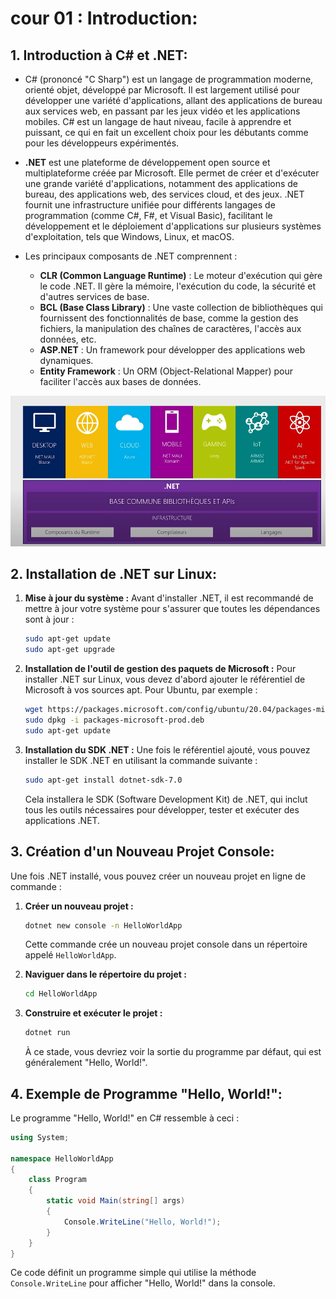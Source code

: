 # cour 01 : **Introduction:**

## 1. **Introduction à C# et .NET:**

-   C# (prononcé "C Sharp") est un langage de programmation moderne, orienté objet, développé par Microsoft. Il est largement utilisé pour développer une variété d'applications, allant des applications de bureau aux services web, en passant par les jeux vidéo et les applications mobiles. C# est un langage de haut niveau, facile à apprendre et puissant, ce qui en fait un excellent choix pour les débutants comme pour les développeurs expérimentés.

-   **.NET** est une plateforme de développement open source et multiplateforme créée par Microsoft. Elle permet de créer et d'exécuter une grande variété d'applications, notamment des applications de bureau, des applications web, des services cloud, et des jeux. .NET fournit une infrastructure unifiée pour différents langages de programmation (comme C#, F#, et Visual Basic), facilitant le développement et le déploiement d'applications sur plusieurs systèmes d'exploitation, tels que Windows, Linux, et macOS.

-   Les principaux composants de .NET comprennent :

    -   **CLR (Common Language Runtime)** : Le moteur d'exécution qui gère le code .NET. Il gère la mémoire, l'exécution du code, la sécurité et d'autres services de base.
    -   **BCL (Base Class Library)** : Une vaste collection de bibliothèques qui fournissent des fonctionnalités de base, comme la gestion des fichiers, la manipulation des chaînes de caractères, l'accès aux données, etc.
    -   **ASP.NET** : Un framework pour développer des applications web dynamiques.
    -   **Entity Framework** : Un ORM (Object-Relational Mapper) pour faciliter l'accès aux bases de données.

![alt text](image.png)

## 2. **Installation de .NET sur Linux:**

1. **Mise à jour du système :**
   Avant d'installer .NET, il est recommandé de mettre à jour votre système pour s'assurer que toutes les dépendances sont à jour :

    ```bash
    sudo apt-get update
    sudo apt-get upgrade
    ```

2. **Installation de l'outil de gestion des paquets de Microsoft :**
   Pour installer .NET sur Linux, vous devez d'abord ajouter le référentiel de Microsoft à vos sources apt. Pour Ubuntu, par exemple :

    ```bash
    wget https://packages.microsoft.com/config/ubuntu/20.04/packages-microsoft-prod.deb -O packages-microsoft-prod.deb
    sudo dpkg -i packages-microsoft-prod.deb
    sudo apt-get update
    ```

3. **Installation du SDK .NET :**
   Une fois le référentiel ajouté, vous pouvez installer le SDK .NET en utilisant la commande suivante :
    ```bash
    sudo apt-get install dotnet-sdk-7.0
    ```
    Cela installera le SDK (Software Development Kit) de .NET, qui inclut tous les outils nécessaires pour développer, tester et exécuter des applications .NET.

## 3. **Création d'un Nouveau Projet Console:**

Une fois .NET installé, vous pouvez créer un nouveau projet en ligne de commande :

1. **Créer un nouveau projet :**

    ```bash
    dotnet new console -n HelloWorldApp
    ```

    Cette commande crée un nouveau projet console dans un répertoire appelé `HelloWorldApp`.

2. **Naviguer dans le répertoire du projet :**

    ```bash
    cd HelloWorldApp
    ```

3. **Construire et exécuter le projet :**

    ```bash
    dotnet run
    ```

    À ce stade, vous devriez voir la sortie du programme par défaut, qui est généralement "Hello, World!".

## 4. **Exemple de Programme "Hello, World!":**

Le programme "Hello, World!" en C# ressemble à ceci :

```csharp
using System;

namespace HelloWorldApp
{
    class Program
    {
        static void Main(string[] args)
        {
            Console.WriteLine("Hello, World!");
        }
    }
}
```

Ce code définit un programme simple qui utilise la méthode `Console.WriteLine` pour afficher "Hello, World!" dans la console.
